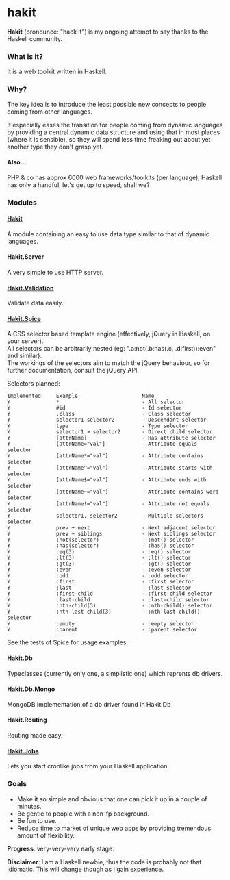 hakit
======

**Hakit** (pronounce: "hack it") is my ongoing attempt to say thanks to the Haskell community.  

### What is it?
It is a web toolkit written in Haskell.

### Why?
The key idea is to introduce the least possible new concepts to people coming from other languages.

It especially eases the transition for people coming from dynamic languages by providing
a central dynamic data structure and using that in most places (where it is sensible),
so they will spend less time freaking out about yet another type they don't grasp yet.

#### Also...
PHP & co has approx 6000 web frameworks/toolkits (per language), Haskell has only a handful, let's get up
to speed, shall we?

### Modules

#### [Hakit](docs/hakit)
A module containing an easy to use data type similar to that of dynamic languages.

#### Hakit.Server
A very simple to use HTTP server.

#### [Hakit.Validation](docs/validation)
Validate data easily.

#### [Hakit.Spice](docs/spice)
A CSS selector based template engine (effectively, jQuery in Haskell, on your server).  
All selectors can be arbitrarily nested (eg: ".a:not(.b:has(.c, .d:first)):even" and similar).  
The workings of the selectors aim to match the jQuery behaviour, so for further documentation, consult the jQuery API.

Selectors planned:

    Implemented     Example                     Name
    Y               *                           - All selector
    Y               #id                         - Id selector
    Y               .class                      - Class selector
    Y               selector1 selector2         - Descendant selector
    Y               type                        - Type selector
    Y               selector1 > selector2       - Direct child selector
    Y               [attrName]                  - Has attribute selector
    Y               [attrName="val"]            - Attribute equals selector
    Y               [attrName*="val"]           - Attribute contains selector
    Y               [attrName^="val"]           - Attribute starts with selector
    Y               [attrName$="val"]           - Attribute ends with selector
    Y               [attrName~="val"]           - Attribute contains word selector
    Y               [attrName!="val"]           - Attribute not equals selector
    Y               selector1, selector2        - Multiple selectors selector
    Y               prev + next                 - Next adjacent selector
    Y               prev ~ siblings             - Next siblings selector
    Y               :not(selector)              - :not() selector
    Y               :has(selector)              - :has() selector
    Y               :eq(3)                      - :eq() selector
    Y               :lt(3)                      - :lt() selector
    Y               :gt(3)                      - :gt() selector
    Y               :even                       - :even selector
    Y               :odd                        - :odd selector
    Y               :first                      - :first selector
    Y               :last                       - :last selector
    Y               :first-child                - :first-child selector
    Y               :last-child                 - :last-child selector
    Y               :nth-child(3)               - :nth-child() selector
    Y               :nth-last-child(3)          - :nth-last-child() selector
    Y               :empty                      - :empty selector
    Y               :parent                     - :parent selector

See the tests of Spice for usage examples.

#### Hakit.Db
Typeclasses (currently only one, a simplistic one) which reprents db drivers.

#### Hakit.Db.Mongo
MongoDB implementation of a db driver found in Hakit.Db

#### Hakit.Routing
Routing made easy.

#### [Hakit.Jobs](docs/jobs)
Lets you start cronlike jobs from your Haskell application.

### Goals
- Make it so simple and obvious that one can pick it up in a couple of minutes.
- Be gentle to people with a non-fp background.
- Be fun to use.
- Reduce time to market of unique web apps by providing tremendous amount of flexibility.

**Progress**: very-very-very early stage.

**Disclaimer**: I am a Haskell newbie, thus the code is probably not that idiomatic. This will change though as I gain experience.